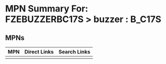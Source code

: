 



# MPN Summary For: FZEBUZZERBC17S > buzzer : B_C17S

## MPNs
  

|MPN|Direct Links|Search Links|
| :--- | :--- | :--- |
||||
